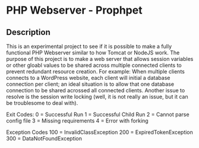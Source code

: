 PHP Webserver - Prophpet
=============

Description
-----------

This is an experimental project to see if it is possible to make a fully functional PHP Webserver similar to how Tomcat or NodeJS work. The purpose of this project is to make a web server that allows session variables or other gloabl values to be shared across multiple connected clients to prevent redundant resource creation. For example: When multiple clients connects to a WordPress website, each client will initial a database connection per client; an ideal situation is to allow that one database connection to be shared acrossed all connected clients. Another issue to resolve is the session write locking (well, it is not really an issue, but it can be troublesome to deal with).

Exit Codes:
0 = Successful Run
1 = Successful Child Run
2 = Cannot parse config file
3 = Missing requirements
4 = Error with forking

Exception Codes
100 = InvalidClassException
200 = ExpiredTokenException
300 = DataNotFoundException
